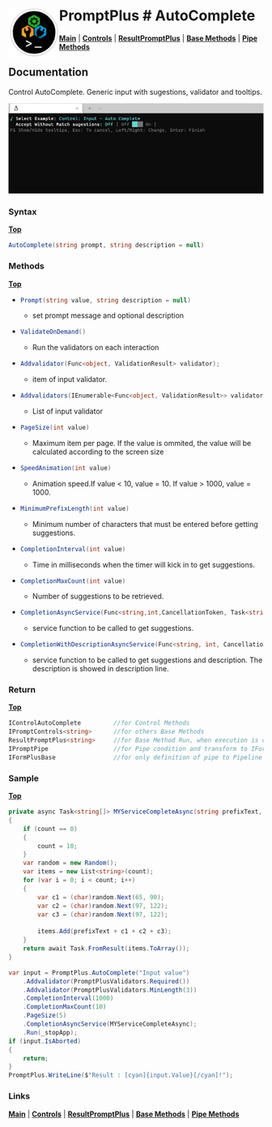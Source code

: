# <img align="left" width="100" height="100" src="./images/icon.png"> PromptPlus # AutoComplete
[**Main**](index.md#help) | 
[**Controls**](index.md#apis) |
[**ResultPromptPlus**](resultpromptplus) |
[**Base Methods**](basemethods) |
[**Pipe Methods**](pipemethods)


## Documentation
Control AutoComplete. Generic input with sugestions, validator and tooltips.

![](./images/AutoComplete.gif)

### Syntax
[**Top**](#-promptplus--autocomplete)

```csharp
AutoComplete(string prompt, string description = null)
```

### Methods
[**Top**](#-promptplus--autocomplete)

- ```csharp
  Prompt(string value, string description = null)
  ``` 
  - set prompt message and optional description
- ```csharp
  ValidateOnDemand()
  ``` 
    - Run the validators on each interaction
- ```csharp
  Addvalidator(Func<object, ValidationResult> validator);
  ``` 
    - item of input validator.
- ```csharp
  Addvalidators(IEnumerable<Func<object, ValidationResult>> validators)
  ``` 
    - List of input validator
- ```csharp
  PageSize(int value)
  ```
    - Maximum item per page. If the value is ommited, the value will be calculated according to the screen size
- ```csharp
  SpeedAnimation(int value)
  ``` 
  - Animation speed.If value < 10, value = 10. If value > 1000, value = 1000.
- ```csharp
  MinimumPrefixLength(int value)
  ``` 
  - Minimum number of characters that must be entered before getting suggestions.
- ```csharp
  CompletionInterval(int value)
  ``` 
  - Time in milliseconds when the timer will kick in to get suggestions.
- ```csharp
  CompletionMaxCount(int value)
  ``` 
  - Number of suggestions to be retrieved.
- ```csharp
  CompletionAsyncService(Func<string,int,CancellationToken, Task<string[]>> value);
  ``` 
  - service function to be called to get suggestions.
- ```csharp
  CompletionWithDescriptionAsyncService(Func<string, int, CancellationToken, Task<ValueDescription<string>[]>> value)
  ``` 
  - service function to be called to get suggestions and description. The description is showed in description line.

### Return
[**Top**](#-promptplus--autocomplete)


```csharp
IControlAutoComplete         //for Control Methods
IPromptControls<string>      //for others Base Methods
ResultPromptPlus<string>     //for Base Method Run, when execution is direct 
IPromptPipe                  //for Pipe condition and transform to IFormPlusBase 
IFormPlusBase                //for only definition of pipe to Pipeline Control
```

### Sample
[**Top**](#-promptplus--autocomplete)
```csharp
private async Task<string[]> MYServiceCompleteAsync(string prefixText, int count, CancellationToken cancellationToken)
{
    if (count == 0)
    {
        count = 10;
    }
    var random = new Random();
    var items = new List<string>(count);
    for (var i = 0; i < count; i++)
    {
        var c1 = (char)random.Next(65, 90);
        var c2 = (char)random.Next(97, 122);
        var c3 = (char)random.Next(97, 122);

        items.Add(prefixText + c1 + c2 + c3);
    }
    return await Task.FromResult(items.ToArray());
}
```

```csharp
var input = PromptPlus.AutoComplete("Input value")
    .Addvalidator(PromptPlusValidators.Required())
    .Addvalidator(PromptPlusValidators.MinLength(3))
    .CompletionInterval(1000)
    .CompletionMaxCount(10)
    .PageSize(5)
    .CompletionAsyncService(MYServiceCompleteAsync);
    .Run(_stopApp);
if (input.IsAborted)
{
    return;
}
PromptPlus.WriteLine($"Result : [cyan]{input.Value}[/cyan]!");
```

### Links
[**Main**](index.md#help) | 
[**Controls**](index.md#apis) |
[**ResultPromptPlus**](resultpromptplus) |
[**Base Methods**](basemethods) |
[**Pipe Methods**](pipemethods)
